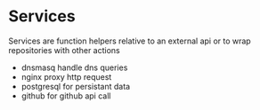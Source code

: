 # Services

Services are function helpers relative to an external api or to wrap
repositories with other actions

- dnsmasq handle dns queries
- nginx proxy http request
- postgresql for persistant data
- github for github api call
